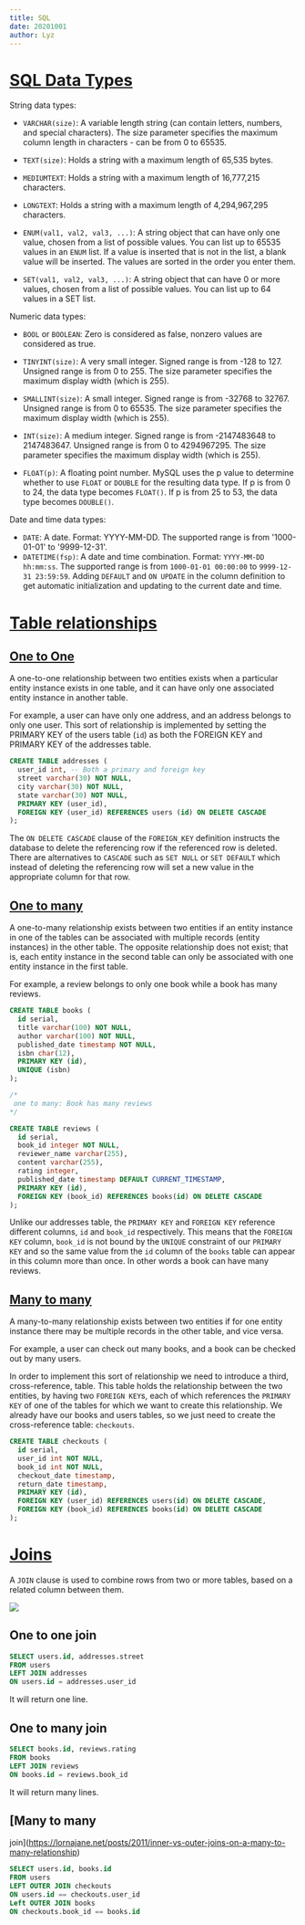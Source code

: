 ```yaml
---
title: SQL
date: 20201001
author: Lyz
---
```


# [SQL Data Types](https://www.w3schools.com/sql/sql_datatypes.asp)

String data types:

* `VARCHAR(size)`: A variable length string (can contain letters, numbers, and
    special characters). The size parameter specifies the maximum column length
    in characters - can be from 0 to 65535.
* `TEXT(size)`: Holds a string with a maximum length of 65,535 bytes.
* `MEDIUMTEXT`: Holds a string with a maximum length of 16,777,215 characters.
* `LONGTEXT`: Holds a string with a maximum length of 4,294,967,295 characters.

* `ENUM(val1, val2, val3, ...)`: A string object that can have only one value,
    chosen from a list of possible values. You can list up to 65535 values in an
    `ENUM` list. If a value is inserted that is not in the list, a blank value
    will be inserted. The values are sorted in the order you enter them.
* `SET(val1, val2, val3, ...)`: A string object that can have 0 or more values,
    chosen from a list of possible values. You can list up to 64 values in a SET
    list.

Numeric data types:

* `BOOL` or `BOOLEAN`: Zero is considered as false, nonzero values are
    considered as true.

* `TINYINT(size)`: A very small integer. Signed range is from -128 to 127.
    Unsigned range is from 0 to 255. The size parameter specifies the maximum
    display width (which is 255).
* `SMALLINT(size)`: A small integer. Signed range is from -32768 to 32767.
    Unsigned range is from 0 to 65535. The size parameter specifies the maximum
    display width (which is 255).
* `INT(size)`: A medium integer. Signed range is from -2147483648 to 2147483647.
    Unsigned range is from 0 to 4294967295. The size parameter specifies the
    maximum display width (which is 255).

* `FLOAT(p)`: A floating point number. MySQL uses the p value to determine
    whether to use `FLOAT` or `DOUBLE` for the resulting data type. If p is from
    0 to 24, the data type becomes `FLOAT()`. If p is from 25 to 53, the data type
    becomes `DOUBLE()`.

Date and time data types:

* `DATE`: A date. Format: YYYY-MM-DD. The supported range is from '1000-01-01'
    to '9999-12-31'.
* `DATETIME(fsp)`: A date and time combination. Format: `YYYY-MM-DD hh:mm:ss`.
    The supported range is from `1000-01-01 00:00:00` to `9999-12-31 23:59:59`.
    Adding `DEFAULT` and `ON UPDATE` in the column definition to get automatic
    initialization and updating to the current date and time.

# [Table relationships](https://launchschool.com/books/sql/read/table_relationships)

## [One to One](https://launchschool.com/books/sql/read/table_relationships#onetoone)

A one-to-one relationship between two entities exists when a particular entity
instance exists in one table, and it can have only one associated entity
instance in another table.

For example, a user can have only one address, and an address belongs to only
one user. This sort of relationship is implemented by setting the PRIMARY KEY of
the users table (`id`)  as both the FOREIGN KEY and PRIMARY KEY of the addresses
table.

```sql
CREATE TABLE addresses (
  user_id int, -- Both a primary and foreign key
  street varchar(30) NOT NULL,
  city varchar(30) NOT NULL,
  state varchar(30) NOT NULL,
  PRIMARY KEY (user_id),
  FOREIGN KEY (user_id) REFERENCES users (id) ON DELETE CASCADE
);
```

The `ON DELETE CASCADE` clause of the `FOREIGN_KEY` definition instructs the
database to delete the referencing row if the referenced row is deleted.
There are alternatives to `CASCADE` such as `SET NULL` or `SET DEFAULT` which
instead of deleting the referencing row will set a new value in the appropriate
column for that row.

## [One to many](https://launchschool.com/books/sql/read/table_relationships#onetomany)

A one-to-many relationship exists between two entities if an entity instance in
one of the tables can be associated with multiple records (entity instances) in
the other table. The opposite relationship does not exist; that is, each entity
instance in the second table can only be associated with one entity instance in
the first table.

For example, a review belongs to only one book while a book has many reviews.

```sql
CREATE TABLE books (
  id serial,
  title varchar(100) NOT NULL,
  author varchar(100) NOT NULL,
  published_date timestamp NOT NULL,
  isbn char(12),
  PRIMARY KEY (id),
  UNIQUE (isbn)
);

/*
 one to many: Book has many reviews
*/

CREATE TABLE reviews (
  id serial,
  book_id integer NOT NULL,
  reviewer_name varchar(255),
  content varchar(255),
  rating integer,
  published_date timestamp DEFAULT CURRENT_TIMESTAMP,
  PRIMARY KEY (id),
  FOREIGN KEY (book_id) REFERENCES books(id) ON DELETE CASCADE
);
```

Unlike our addresses table, the `PRIMARY KEY` and `FOREIGN KEY` reference different
columns, `id` and `book_id` respectively. This means that the `FOREIGN KEY` column,
`book_id` is not bound by the `UNIQUE` constraint of our `PRIMARY KEY` and so the same
value from the `id` column of the `books` table can appear in this column more than
once. In other words a book can have many reviews.

## [Many to many](https://launchschool.com/books/sql/read/table_relationships#manytomany)

A many-to-many relationship exists between two entities if for one entity
instance there may be multiple records in the other table, and vice versa.

For example, a user can check out many books, and a book can be checked out by
many users.

In order to implement this sort of relationship we need to introduce a third,
cross-reference, table. This table holds the relationship between the two
entities, by having two `FOREIGN KEY`s, each of which references the `PRIMARY
KEY` of one of the tables for which we want to create this relationship. We
already have our books and users tables, so we just need to create the
cross-reference table: `checkouts`.

```sql
CREATE TABLE checkouts (
  id serial,
  user_id int NOT NULL,
  book_id int NOT NULL,
  checkout_date timestamp,
  return_date timestamp,
  PRIMARY KEY (id),
  FOREIGN KEY (user_id) REFERENCES users(id) ON DELETE CASCADE,
  FOREIGN KEY (book_id) REFERENCES books(id) ON DELETE CASCADE
);
```

# [Joins](https://www.w3schools.com/sql/sql_join.asp)

A `JOIN` clause is used to combine rows from two or more tables, based on
a related column between them.

![ ](img_rightjoin.png)

## One to one join

```sql
SELECT users.id, addresses.street
FROM users
LEFT JOIN addresses
ON users.id = addresses.user_id
```

It will return one line.

## One to many join

```sql
SELECT books.id, reviews.rating
FROM books
LEFT JOIN reviews
ON books.id = reviews.book_id
```

It will return many lines.

## [Many to many
join](https://lornajane.net/posts/2011/inner-vs-outer-joins-on-a-many-to-many-relationship)

```sql
SELECT users.id, books.id
FROM users
LEFT OUTER JOIN checkouts
ON users.id == checkouts.user_id
Left OUTER JOIN books
ON checkouts.book_id == books.id
```
